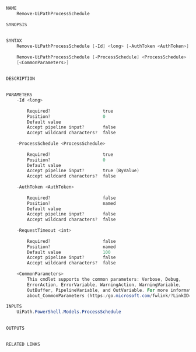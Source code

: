 ﻿```PowerShell

NAME
    Remove-UiPathProcessSchedule
    
SYNOPSIS
    
    
SYNTAX
    Remove-UiPathProcessSchedule [-Id] <long> [-AuthToken <AuthToken>] [-RequestTimeout <int>] [<CommonParameters>]
    
    Remove-UiPathProcessSchedule [-ProcessSchedule] <ProcessSchedule> [-AuthToken <AuthToken>] [-RequestTimeout <int>] 
    [<CommonParameters>]
    
    
DESCRIPTION
    

PARAMETERS
    -Id <long>
        
        Required?                    true
        Position?                    0
        Default value                
        Accept pipeline input?       false
        Accept wildcard characters?  false
        
    -ProcessSchedule <ProcessSchedule>
        
        Required?                    true
        Position?                    0
        Default value                
        Accept pipeline input?       true (ByValue)
        Accept wildcard characters?  false
        
    -AuthToken <AuthToken>
        
        Required?                    false
        Position?                    named
        Default value                
        Accept pipeline input?       false
        Accept wildcard characters?  false
        
    -RequestTimeout <int>
        
        Required?                    false
        Position?                    named
        Default value                100
        Accept pipeline input?       false
        Accept wildcard characters?  false
        
    <CommonParameters>
        This cmdlet supports the common parameters: Verbose, Debug,
        ErrorAction, ErrorVariable, WarningAction, WarningVariable,
        OutBuffer, PipelineVariable, and OutVariable. For more information, see 
        about_CommonParameters (https:/go.microsoft.com/fwlink/?LinkID=113216). 
    
INPUTS
    UiPath.PowerShell.Models.ProcessSchedule
    
    
OUTPUTS
    
    
RELATED LINKS



```
